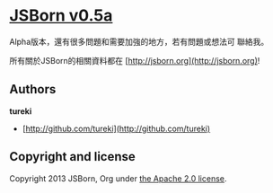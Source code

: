 # [JSBorn v0.5a](http://jsborn.org)

Alpha版本，還有很多問題和需要加強的地方，若有問題或想法可 聯絡我。

所有關於JSBorn的相關資料都在 [http://jsborn.org](http://jsborn.org)!



## Authors

**tureki**

+ [http://github.com/tureki](http://github.com/tureki)



## Copyright and license

Copyright 2013 JSBorn, Org under [the Apache 2.0 license](LICENSE).

